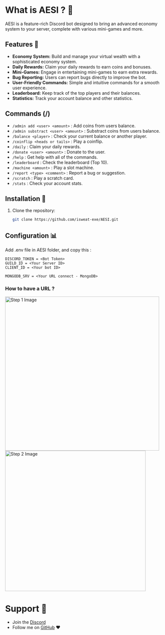 # What is AESI ? 🤖

AESI is a feature-rich Discord bot designed to bring an advanced economy system to your server, complete with various mini-games and more.

## Features 🎉

- **Economy System:** Build and manage your virtual wealth with a sophisticated economy system.
- **Daily Rewards:** Claim your daily rewards to earn coins and bonuses.
- **Mini-Games:** Engage in entertaining mini-games to earn extra rewards.
- **Bug Reporting:** Users can report bugs directly to improve the bot.
- **User-Friendly Commands:** Simple and intuitive commands for a smooth user experience.
- **Leaderboard:** Keep track of the top players and their balances.
- **Statistics:** Track your account balance and other statistics.

## Commands (/)

- `/admin add <user> <amount>` : Add coins from users balance.
- `/admin substract <user> <amount>` : Substract coins from users balance.
- `/balance <player>` : Check your current balance or another player.
- `/coinflip <heads or tails>` : Play a coinflip.
- `/daily` : Claim your daily rewards.
- `/donate <user> <amount>` : Donate to the user.
- `/help` : Get help with all of the commands.
- `/leaderboard` : Check the leaderboard (Top 10).
- `/machine <amount>` : Play a slot machine.
- `/report <type> <comment>` : Report a bug or suggestion.
- `/scratch` : Play a scratch card.
- `/stats` : Check your account stats.

## Installation 🎉

1. Clone the repository:

   ```bash
   git clone https://github.com/isweat-exe/AESI.git
   ```

## Configuration 📊

Add .env file in AESI folder, and copy this :
```env
DISCORD_TOKEN = <Bot Token>
GUILD_ID = <Your Server ID>
CLIENT_ID = <Your bot ID>

MONGODB_SRV = <Your URL connect - MongoDB> 
```

### How to have a URL ?

<img src="Tutorial-Images/step-1.png" alt="Step 1 Image" width="500"/><br />
<img src="Tutorial-Images/step-2.png" alt="Step 2 Image" width="456"/>

# Support 🤝

- Join the [Discord](https://discord.gg/)
- Follow me on [GitHub](https://github.com/isweat-exe) ❤️